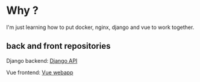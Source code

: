 # Why ?
I'm just learning how to put docker, nginx, django and vue to work together.

## back and front repositories

Django backend: 
[Django API](https://github.com/fabio1079/Docker-Nginx-Django-Vue-backend)

Vue frontend: 
[Vue webapp](https://github.com/fabio1079/Docker-Nginx-Django-Vue-frontend)
